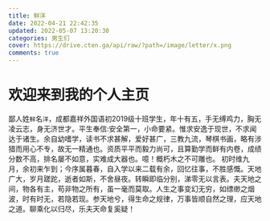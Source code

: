 ```yaml
---
title: 鲜洋
date: 2022-04-21 22:42:35
updated: 2022-05-07 13:20:30
categories: 男生们
cover: https://drive.cten.ga/api/raw/?path=/image/letter/x.png
comments: true
---
```

# 欢迎来到我的个人主页
鄙人姓`鲜`名`洋`，成都嘉祥外国语初2019级十班学生，年十有五，手无缚鸡力，胸无凌云志，身无济世才。平生奉信:安全第一，小命要紧。惟求安逸于现世，不求闻达于诸生。余自幼嗜学，读书不求甚解，爱好甚广，三教九流，琴棋书画，略有涉猎而用心不专，故无一精通也。资质平平而毅力尚可，且算勤学而鲜有内卷，成绩分数不高，排名屡不如意，实难成大器也。噫！概朽木之不可雕也。
初时维九月，余初来乍到；今序属暮春，自入学以来二载有余，回忆往事，不胜感慨。天地广大，岁月蹉跎，逝者如斯，不舍昼夜。转瞬即临分别，涕零无以言表。夫天地之间，物各有主，苟非物之所有，虽一毫而莫取。人生之事变幻无穷，如缥缈之烟波，时有时无，若隐若现。参天地兮，得生命之规律，万事皆顺自然之理，应天地之道。聊乘化以归尽，乐夫天命复奚疑！
